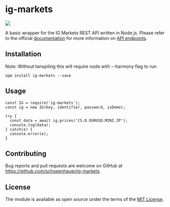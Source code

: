 # ig-markets

<a href="https://codeclimate.com/github/schopenhauer/ig-markets"><img src="https://codeclimate.com/github/schopenhauer/ig-markets/badges/gpa.svg" /></a>

A basic wrapper for the IG Markets REST API written in Node.js. Please refer to the official [documentation](https://labs.ig.com/rest-trading-api-guide) for more information on [API endpoints](https://labs.ig.com/rest-trading-api-reference).

## Installation

Note: Without tanspiling this will require node with --harmony flag to run

```
npm install ig-markets --save
```

## Usage

```node
const IG = require('ig-markets');
const ig = new IG(key, identifier, password, isDemo);

try {
  const data = await ig.prices('CS.D.EURUSD.MINI.IP');
  console.log(data);
} catch(e) {
  console.error(e);
}

```

## Contributing

Bug reports and pull requests are welcome on GitHub at https://github.com/schopenhauer/ig-markets.

## License

The module is available as open source under the terms of the [MIT License](http://opensource.org/licenses/MIT).
